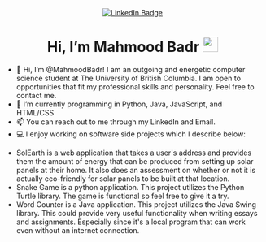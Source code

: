 <div id="badges" align="center">
  <a href="https://www.linkedin.com/in/mahmood-badr/">
    <img src="https://img.shields.io/badge/LinkedIn-blue?style=for-the-badge&logo=linkedin&logoColor=white" alt="LinkedIn Badge"/>
  </a>
</div>

<h1 align="center">
  Hi, I’m Mahmood Badr
  <img src="https://media.giphy.com/media/hvRJCLFzcasrR4ia7z/giphy.gif" width="30px"/>
</h1>

- 👋 Hi, I’m @MahmoodBadr! I am an outgoing and energetic computer science student at The University of British Columbia. I am open to opportunities that fit my professional skills and personality. Feel free to contact me.
- 🌱  I’m currently programming in Python, Java, JavaScript, and HTML/CSS
- 📫 You can reach out to me through my LinkedIn and Email.
- 💻 I enjoy working on software side projects which I describe below:

* SolEarth is a web application that takes a user's address and provides them the amount of energy that can be produced from setting up solar panels at their home. It also does an assessment on whether or not it is actually eco-friendly for solar panels to be built at that location.
* Snake Game is a python application. This project utilizes the Python Turtle library. The game is functional so feel free to give it a try.
* Word Counter is a Java application. This project utilizes the Java Swing library. This could provide very useful functionality when writing essays and assignments. Especially since it's a local program that can work even without an internet connection.

